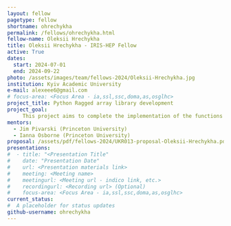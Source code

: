 ```yaml
---
layout: fellow
pagetype: fellow
shortname: ohrechykha
permalink: /fellows/ohrechykha.html
fellow-name: Oleksii Hrechykha
title: Oleksii Hrechykha - IRIS-HEP Fellow
active: True
dates:
  start: 2024-07-01
  end: 2024-09-22
photo: /assets/images/team/fellows-2024/Oleksii-Hrechykha.jpg
institution: Kyiv Academic University
e-mail: alexeee6@gmail.com
# focus-area: <Focus Area - ia,ssl,ssc,doma,as,osglhc>
project_title: Python Ragged array library development
project_goal: 
     This project aims to complete the implementation of the functions currently missing from Python's Ragged library.
mentors:
  - Jim Pivarski (Princeton University)
  - Ianna Osborne (Princeton University)
proposal: /assets/pdf/fellows-2024/UKR013-proposal-Oleksii-Hrechykha.pdf
presentations:
#  - title: "<Presentation Title"
#    date: "Presentation Date"
#    url: <Presentation materials link>
#    meeting: <Meeting name>
#    meetingurl: <Meeting url - indico link, etc.>
#    recordingurl: <Recording url> (Optional)
#    focus-area: <Focus Area - ia,ssl,ssc,doma,as,osglhc>
current_status: 
#  A placeholder for status updates
github-username: ohrechykha
---
```

